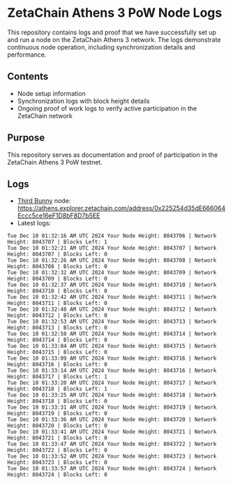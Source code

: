 # ZetaChain Athens 3 PoW Node Logs
This repository contains logs and proof that we have successfully set up and run a node on the ZetaChain Athens 3 network. The logs demonstrate continuous node operation, including synchronization details and performance.

## Contents
- Node setup information
- Synchronization logs with block height details
- Ongoing proof of work logs to verify active participation in the ZetaChain network

## Purpose
This repository serves as documentation and proof of participation in the ZetaChain Athens 3 PoW testnet.

## Logs

- [Third Bunny](https://thirdbunny.xyz/) node: https://athens.explorer.zetachain.com/address/0x225254d35dE666064Eccc5ce16eF1D8bF8D7b5EE
- Latest logs:
```
Tue Dec 10 01:32:16 AM UTC 2024 Your Node Height: 8043706 | Network Height: 8043707 | Blocks Left: 1
Tue Dec 10 01:32:21 AM UTC 2024 Your Node Height: 8043707 | Network Height: 8043707 | Blocks Left: 0
Tue Dec 10 01:32:26 AM UTC 2024 Your Node Height: 8043708 | Network Height: 8043708 | Blocks Left: 0
Tue Dec 10 01:32:32 AM UTC 2024 Your Node Height: 8043709 | Network Height: 8043709 | Blocks Left: 0
Tue Dec 10 01:32:37 AM UTC 2024 Your Node Height: 8043710 | Network Height: 8043710 | Blocks Left: 0
Tue Dec 10 01:32:42 AM UTC 2024 Your Node Height: 8043711 | Network Height: 8043711 | Blocks Left: 0
Tue Dec 10 01:32:48 AM UTC 2024 Your Node Height: 8043712 | Network Height: 8043712 | Blocks Left: 0
Tue Dec 10 01:32:53 AM UTC 2024 Your Node Height: 8043713 | Network Height: 8043713 | Blocks Left: 0
Tue Dec 10 01:32:58 AM UTC 2024 Your Node Height: 8043714 | Network Height: 8043714 | Blocks Left: 0
Tue Dec 10 01:33:04 AM UTC 2024 Your Node Height: 8043715 | Network Height: 8043715 | Blocks Left: 0
Tue Dec 10 01:33:09 AM UTC 2024 Your Node Height: 8043716 | Network Height: 8043716 | Blocks Left: 0
Tue Dec 10 01:33:14 AM UTC 2024 Your Node Height: 8043716 | Network Height: 8043717 | Blocks Left: 1
Tue Dec 10 01:33:20 AM UTC 2024 Your Node Height: 8043717 | Network Height: 8043718 | Blocks Left: 1
Tue Dec 10 01:33:25 AM UTC 2024 Your Node Height: 8043718 | Network Height: 8043718 | Blocks Left: 0
Tue Dec 10 01:33:31 AM UTC 2024 Your Node Height: 8043719 | Network Height: 8043719 | Blocks Left: 0
Tue Dec 10 01:33:36 AM UTC 2024 Your Node Height: 8043720 | Network Height: 8043720 | Blocks Left: 0
Tue Dec 10 01:33:41 AM UTC 2024 Your Node Height: 8043721 | Network Height: 8043721 | Blocks Left: 0
Tue Dec 10 01:33:47 AM UTC 2024 Your Node Height: 8043722 | Network Height: 8043722 | Blocks Left: 0
Tue Dec 10 01:33:52 AM UTC 2024 Your Node Height: 8043723 | Network Height: 8043723 | Blocks Left: 0
Tue Dec 10 01:33:57 AM UTC 2024 Your Node Height: 8043724 | Network Height: 8043724 | Blocks Left: 0
```
